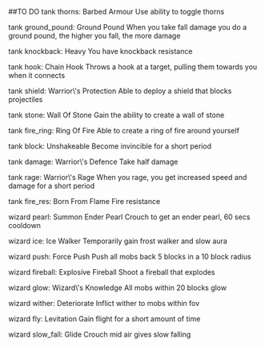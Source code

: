 ##TO DO
tank thorns: Barbed Armour
Use ability to toggle thorns

tank ground_pound: Ground Pound
When you take fall damage you do a ground pound, the higher you fall, the more damage

tank knockback: Heavy
You have knockback resistance

tank hook: Chain Hook
Throws a hook at a target, pulling them towards you when it connects

tank shield: Warrior\\\'s Protection
Able to deploy a shield that blocks projectiles

tank stone: Wall Of Stone
Gain the ability to create a wall of stone

tank fire_ring: Ring Of Fire
Able to create a ring of fire around yourself

tank block: Unshakeable
Become invincible for a short period

tank damage: Warrior\\\'s Defence
Take half damage

tank rage: Warrior\\\'s Rage
When you rage, you get increased speed and damage for a short period

tank fire_res: Born From Flame
Fire resistance

wizard pearl: Summon Ender Pearl
Crouch to get an ender pearl, 60 secs cooldown

wizard ice: Ice Walker
Temporarily gain frost walker and slow aura

wizard push: Force Push
Push all mobs back 5 blocks in a 10 block radius

wizard fireball: Explosive Fireball
Shoot a fireball that explodes

wizard glow: Wizard\\\'s Knowledge
All mobs within 20 blocks glow

wizard wither: Deteriorate
Inflict wither to mobs within fov

wizard fly: Levitation
Gain flight for a short amount of time

wizard slow_fall: Glide
Crouch mid air gives slow falling

